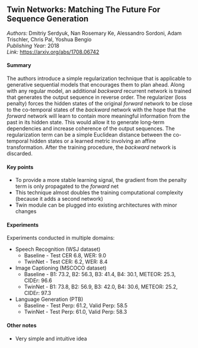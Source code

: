 ## Twin Networks: Matching The Future For Sequence Generation
_Authors:_ Dmitriy Serdyuk, Nan Rosemary Ke, Alessandro Sordoni, Adam Trischler, Chris Pal, Yoshua Bengio   
_Publishing Year:_ 2018   
_Link:_ https://arxiv.org/abs/1708.06742    

#### Summary
The authors introduce a simple regularization technique that is applicable to generative sequential models that encourages them to plan ahead. Along with any regular model, an additional _backward_ recurrent network is trained that generates the output sequence in reverse order. The regularizer (loss penalty) forces the hidden states of the original _forward_ network to be close to the co-temporal states of the _backward_ network with the hope that the _forward_ network will learn to contain more meaningful information from the past in its hidden state. This would allow it to generate long-term dependencies and increase coherence of the output sequences. The regularization term can be a simple Euclidean distance between the co-temporal hidden states or a learned metric involving an affine transformation. After the training procedure, the _backward_ network is discarded. 

#### Key points
- To provide a more stable learning signal, the gradient from the penalty term is only propagated to the _forward_ net
- This technique almost doubles the training computational complexity (because it adds a second network)
- Twin module can be plugged into existing architectures with minor changes

#### Experiments
Experiments conducted in multiple domains:
- Speech Recognition (WSJ dataset)
  - Baseline - Test CER 6.8, WER: 9.0
  - TwinNet - Test CER: 6.2, WER: 8.4
- Image Captioning (MSCOCO dataset)
  - Baseline - B1: 73.2, B2: 56.3, B3: 41.4, B4: 30.1, METEOR: 25.3, CIDEr: 96.6
  - TwinNet - B1: 73.8, B2: 56.9, B3: 42.0, B4: 30.6, METEOR: 25.2, CIDEr: 97.3
- Language Generation (PTB)
  - Baseline - Test Perp: 61.2, Valid Perp: 58.5
  - TwinNet - Test Perp: 61.0, Valid Perp: 58.3

#### Other notes
- Very simple and intuitive idea
